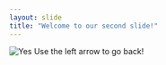 ```yaml
---
layout: slide
title: "Welcome to our second slide!"
---
```

![Yes](https://upload.wikimedia.org/wikipedia/en/f/ff/SuccessKid.jpg)
Use the left arrow to go back!
